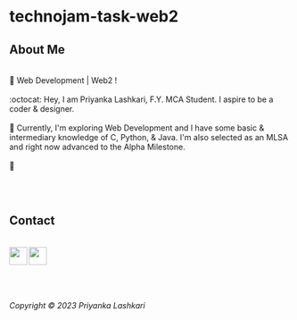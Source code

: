 # technojam-task-web2


## About Me
<br> 
🔭 Web Development | Web2 ! <br><br>
:octocat: Hey, I am Priyanka Lashkari, F.Y. MCA Student. I aspire to be a coder & designer. <br><br>
🎯 Currently, I'm exploring Web Development and I have some basic & intermediary knowledge of C, Python, & Java. I'm also selected as an MLSA and right now advanced to the Alpha Milestone. <br><br>
🚀 


<br><br>

## Contact 
<br>
<a href="https://www.twitter.com/pialashkari/">
<img align="left" src="https://github.com/pialashkari/technojam-task-web2/assets/139000789/e98c5e6f-643e-4693-819f-793ca5bae7a5" height=32px>
</a>

<a href="https://www.linkedin.com/in/pialashkari23/">
<img align="left" src="https://github.com/pia-lashkari/CodeClause-WeatherApp/assets/139000789/d4f83a6e-eea0-45d5-8998-c78cfc4d2a7e" height=32px>
</a>


<br><br><br><br>

<i> Copyright &copy; 2023 Priyanka Lashkari </i>


 
